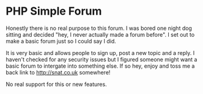 # PHP Simple Forum
Honestly there is no real purpose to this forum. I was bored one night dog sitting and decided "hey, I never actually made a forum before". I set out to make a basic forum just so I could say I did.

It is very basic and allows people to sign up, post a new topic and a reply. I haven't checked for any security issues but I figured someone might want a basic forum to intergate into something else. If so hey, enjoy and toss me a back link to http://snat.co.uk somewhere!

No real support for this or new features.
